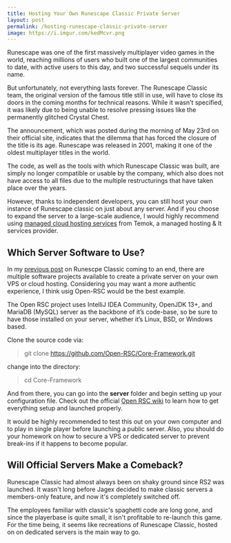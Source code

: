 ```yaml
---
title: Hosting Your Own Runescape Classic Private Server
layout: post
permalink: /hosting-runescape-classic-private-server
image: https://i.imgur.com/kedMcvr.png
---
```


Runescape was one of the first massively multiplayer video games in the world, reaching millions of users who built one of the largest communities to date, with active users to this day, and two successful sequels under its name.

But unfortunately, not everything lasts forever. The Runescape Classic team, the original version of the famous title still in use, will have to close its doors in the coming months for technical reasons. While it wasn't specified, it was likely due to being unable to resolve pressing issues like the permanently glitched Crystal Chest.

The announcement, which was posted during the morning of May 23rd on their official site, indicates that the dilemma that has forced the closure of the title is its age. Runescape was released in 2001, making it one of the oldest multiplayer titles in the world.

The code, as well as the tools with which Runescape Classic was built, are simply no longer compatible or usable by the company, which also does not have access to all files due to the multiple restructurings that have taken place over the years.

However, thanks to independent developers, you can still host your own instance of Runescape classic on just about any server. And if you choose to expand the server to a large-scale audience, I would highly recommend using [managed cloud hosting services](http://www.temok.com/) from Temok, a managed hosting & It services provider.

## Which Server Software to Use?

In my [previous post](https://www.runescapehall.net/2020/04/27/runescape-classic-is-dead.html) on Runescpe Classic coming to an end, there are multiple software projects available to create a private server on your own VPS or cloud hosting. Considering you may want a more authentic experience, I think usig Open-RSC would be the best example.

The Open RSC project uses IntelliJ IDEA Community, OpenJDK 13+, and MariaDB (MySQL) server as the backbone of it’s code-base, so be sure to have those installed on your server, whether it’s Linux, BSD, or Windows based.

Clone the source code via:

> git clone https://github.com/Open-RSC/Core-Framework.git

change into the directory: 

> cd Core-Framework

And from there, you can go into the **server** folder and begin setting up your configuration file. Check out the official [Open RSC wiki](https://github.com/Open-RSC/Core-Framework#hosting) to learn how to get everything setup and launched properly.

It would be highly recommended to test this out on your own computer and to play in single player before launching a public server. Also, you should do your homework on how to secure a VPS or dedicated server to prevent break-ins if it happens to become popular.

## Will Official Servers Make a Comeback?

Runescape Classic had almost always been on shaky ground since RS2 was launched. It wasn't long before Jagex decided to make classic servers a members-only feature, and now it's completely switched off.

The employees familiar with classic's spaghetti code are long gone, and since the playerbase is quite small, it isn't profitable to re-launch this game. For the time being, it seems like recreations of Runescape Classic, hosted on on dedicated servers is the main way to go.
